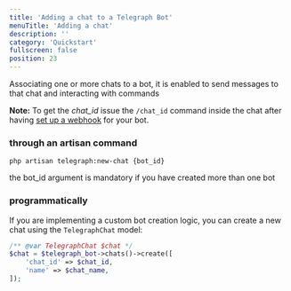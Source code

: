 ```yaml
---
title: 'Adding a chat to a Telegraph Bot'
menuTitle: 'Adding a chat'
description: ''
category: 'Quickstart'
fullscreen: false 
position: 23
---
```



Associating one or more chats to a bot, it is enabled to send messages to that chat and interacting with commands

<alert type="info">**Note:** To get the _chat_id_ issue the `/chat_id` command inside the chat after having [set up a webhook](quickstart/setting-webhook) for your bot.</alert>


### through an artisan command

```shell
php artisan telegraph:new-chat {bot_id}
```

the bot_id argument is mandatory if you have created more than one bot

### programmatically

If you are implementing a custom bot creation logic, you can create a new chat using the `TelegraphChat` model:

```php
/** @var TelegraphChat $chat */
$chat = $telegraph_bot->chats()->create([
    'chat_id' => $chat_id,
    'name' => $chat_name,
]);
```
